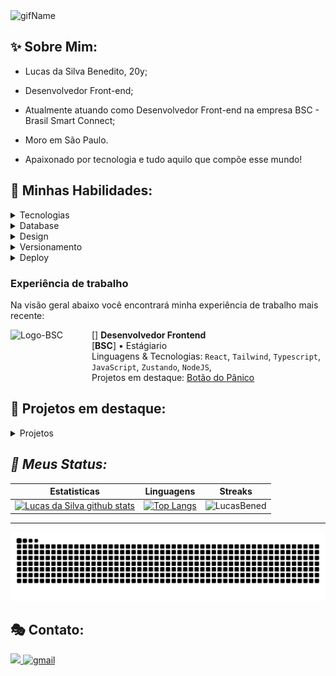  <img src="https://readme-typing-svg.herokuapp.com?font=Fira+Code&duration=3000&pause=500&center=true&vCenter=true&random=false&width=435&lines=Hi%2C+I'm+Lucas!+👋" alt="gifName" /> 

## **✨ Sobre Mim:**
* Lucas da Silva Benedito, 20y;
* Desenvolvedor Front-end;
* Atualmente atuando como Desenvolvedor Front-end na empresa BSC - Brasil Smart Connect; 
* Moro em São Paulo.

* Apaixonado por tecnologia e tudo aquilo que compõe esse mundo!


## **💬 Minhas Habilidades:**
<details>
  <summary>Tecnologias</summary>
 
 > ![ReactJS](https://img.shields.io/badge/React-20232A?style=for-the-badge&logo=react&logoColor=61DAFB)\
![Tailwind](https://img.shields.io/badge/Tailwind_CSS-38B2AC?style=for-the-badge&logo=tailwind-css&logoColor=white)
![React Router](https://img.shields.io/badge/React_Router-CA4245?style=for-the-badge&logo=react-router&logoColor=white)
![Redux](https://img.shields.io/badge/Redux-593D88?style=for-the-badge&logo=redux&logoColor=white)
![Typescript](https://img.shields.io/badge/TypeScript-007ACC?style=for-the-badge&logo=typescript&logoColor=white)
![JavaScript](https://img.shields.io/badge/javascript-%23323330.svg?style=for-the-badge&logo=javascript&logoColor=%23F7DF1E)
![HTML5](https://img.shields.io/badge/html5-%23E34F26.svg?style=for-the-badge&logo=html5&logoColor=white)
![CSS3](https://img.shields.io/badge/css3-%231572B6.svg?style=for-the-badge&logo=css3&logoColor=white)
![Java](https://img.shields.io/badge/java-%23ED8B00.svg?style=for-the-badge&logo=openjdk&logoColor=white)
![NodeJS](https://img.shields.io/badge/Node.js-43853D?style=for-the-badge&logo=node.js&logoColor=white)
![Express](https://img.shields.io/badge/Express.js-404D59?style=for-the-badge)
![Markdown](https://img.shields.io/badge/markdown-%23000000.svg?style=for-the-badge&logo=markdown&logoColor=white)

</details>

<details>
  <summary>Database</summary>
  
> ![MySQL](https://img.shields.io/badge/MySQL-005C84?style=for-the-badge&logo=mysql&logoColor=white)
![Postgre](https://img.shields.io/badge/PostgreSQL-316192?style=for-the-badge&logo=postgresql&logoColor=white)
</details>

<details>
  <summary>Design</summary>
  
> ![Photoshop](https://img.shields.io/badge/adobe%20photoshop-%2331A8FF.svg?style=for-the-badge&logo=adobe%20photoshop&logoColor=white)
![Figma](https://img.shields.io/badge/figma-%23F24E1E.svg?style=for-the-badge&logo=figma&logoColor=white)
![AdobeIllustrator](https://img.shields.io/badge/Adobe%20Illustrator-FF9A00?style=for-the-badge&logo=adobe%20illustrator&logoColor=white)

</details>

<details>
  <summary>Versionamento</summary>
  
> ![Git](https://img.shields.io/badge/git-%23F05033.svg?style=for-the-badge&logo=git&logoColor=white)
![GitHub](https://img.shields.io/badge/github-%23121011.svg?style=for-the-badge&logo=github&logoColor=white)
![NPM](https://img.shields.io/badge/npm-CB3837?style=for-the-badge&logo=npm&logoColor=white)
</details>

<details>
  <summary>Deploy</summary>
  
> ![Vercel](https://img.shields.io/badge/Vercel-000000?style=for-the-badge&logo=vercel&logoColor=white)
![Netlify](https://img.shields.io/badge/Netlify-00C7B7?style=for-the-badge&logo=netlify&logoColor=white)
</details>

### Experiência de trabalho

Na visão geral abaixo você encontrará minha experiência de trabalho mais recente:

[<img align="left" height="94px" width="130px" alt="Logo-BSC" src="https://i.postimg.cc/05htk2PY/BSC.png"/>]
**Desenvolvedor Frontend** \
[**BSC**] • Estágiario \
Linguagens & Tecnologias: `React`, `Tailwind`, `Typescript`, `JavaScript`, `Zustando`, `NodeJS`,\
Projetos em destaque: [Botão do Pânico](http://bsc-panicbutton.com.br/)
<br/>

## **🚨 Projetos em destaque:**
  <details>
  <summary>Projetos</summary>
  
<a href="https://github.com/LucasBened/gestao-de-pragas-e-doencas">Gestão de Pragas e Doenças (HTML, CSS, JS, Java)</a>
<br>
<br>
<a href="https://github.com/LucasBened/portifolios-freelancer">Portifolios Freelancer (HTML, CSS, JS)</a>
</details>


## **🚀 Meus Status*:*
<p align="center">

|Estatisticas|Linguagens|Streaks|
|-|-|-|
|[![Lucas da Silva github stats](https://github-readme-stats.vercel.app/api?username=LucasBened&show_icons=true&theme=dracula&hide_title=true)](https://github.com/LucasBened)|[![Top Langs](https://github-readme-stats.vercel.app/api/top-langs/?username=LucasBened&show_icons=true&theme=dracula&layout=compact&hide_title=true)](https://github.com/LucasBened)|![LucasBened](https://github-readme-streak-stats.herokuapp.com/?user=LucasBened&theme=dracula)
<hr>

<img src="https://raw.githubusercontent.com/LucasBened/LucasBened/output/snake.svg"/>


## **🎭 Contato:**

<a href="https://www.linkedin.com/in/lucas-da-silva-7a9313236/">
<img src="https://img.shields.io/badge/linkedin-%230077B5.svg?style=for-the-badge&logo=linkedin&logoColor=white"/>
</a>
<a href="mailto:lussivbsilva1@gmail.com">
<img alt=gmail src="https://img.shields.io/badge/Gmail-D14836?style=for-the-badge&logo=gmail&logoColor=white"/>
</a>

